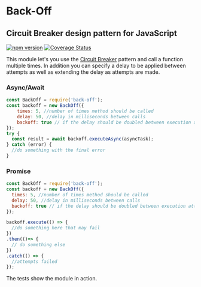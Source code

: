 # Back-Off

## Circuit Breaker design pattern for JavaScript

[![npm version](https://badge.fury.io/js/back-off.svg)](https://badge.fury.io/js/back-off)
[![Coverage Status](https://coveralls.io/repos/github/Kevnz/back-off/badge.svg?branch=master)](https://coveralls.io/github/Kevnz/back-off?branch=master)

This module let's you use the [Circuit Breaker](https://www.martinfowler.com/bliki/CircuitBreaker.html) pattern and call a function multiple times. In addition you can specify a delay to be applied between attempts as well as extending the delay as attempts are made.

### Async/Await

```js
const BackOff = require('back-off');
const backoff = new BackOff({
    times: 5, //number of times method should be called
    delay: 50, //delay in milliseconds between calls
    backoff: true // if the delay should be doubled between execution attempts
});
try {
  const result = await backoff.executeAsync(asyncTask);
} catch (error) {
  //do something with the final error
}

```

### Promise

```js
const BackOff = require('back-off');
const backoff = new BackOff({
  times: 5, //number of times method should be called
  delay: 50, //delay in milliseconds between calls
  backoff: true // if the delay should be doubled between execution attempts
});

backoff.execute(() => {
  //do something here that may fail
})
.then(()=> {
  // do something else
})
.catch(() => {
  //attempts failed
});

```


The tests show the module in action.
